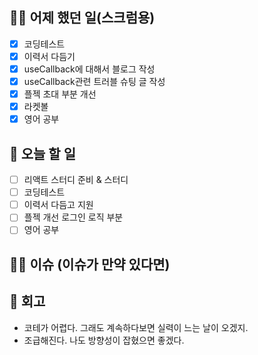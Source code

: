 ## ✍🏻 어제 했던 일(스크럼용)

- [x] 코딩테스트
- [x] 이력서 다듬기
- [x] useCallback에 대해서 블로그 작성
- [x] useCallback관련 트러블 슈팅 글 작성
- [x] 플젝 초대 부분 개선
- [x] 라켓볼
- [x] 영어 공부

## 📑 오늘 할 일

- [ ] 리액트 스터디 준비 & 스터디
- [ ] 코딩테스트
- [ ] 이력서 다듬고 지원
- [ ] 플젝 개선 로그인 로직 부분
- [ ] 영어 공부

## 🙏🏻 이슈 (이슈가 만약 있다면)

## 💬 회고

- 코테가 어렵다. 그래도 계속하다보면 실력이 느는 날이 오겠지.
- 조급해진다. 나도 방향성이 잡혔으면 좋겠다.
